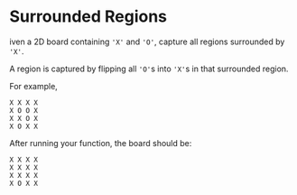 # Surrounded Regions 

iven a 2D board containing `'X'` and `'O'`, capture all regions surrounded by `'X'`.  

A region is captured by flipping all `'O'`s into `'X'`s in that surrounded region.  

For example,  

```
X X X X
X O O X
X X O X
X O X X
```

After running your function, the board should be:  

```
X X X X
X X X X
X X X X
X O X X
```




